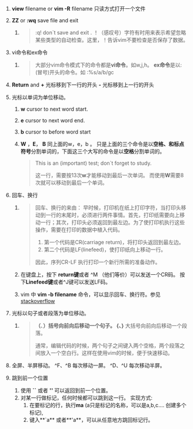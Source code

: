 1. **view** filename   or  **vim -R** filename   只读方式打开一个文件

2. **ZZ**  or  **:wq**    save file and exit

   1. > :q!   don`t  save and exit .    ！（感叹号）字符有时用来表示希望忽略某些类型的自动检查。这里，！告诉vim不要检查是否保存了数据。

3. vi命令和ex命令

   1. > 大部分vim命令模式下的命令都是**vi命令**。如w,j,h。   **ex命令**是以:(冒号)开头的命令。如 :%s/a/b/gc

4. **Return**  and    **+**  光标移到下一行的开头         **-**  光标移到上一行的开头

5. 光标以单词为单位移动。

   1. **w**  cursor to next word start.        

   2. **e**  cursor to next word end.      

   3. **b**  cursor to before word start

   4. **W** ，**E**，  **B**  同上面的w，e，b 。 只是上面的三个命令是以**空格、和标点符号**分割单词的，下面这三个大写的命令是以**空格**分割单词的。

      > This is an (important) test; don`t forget to study.
      >
      > 这一行，需要按13次**w**才能移动到最后一次单词。 而使用**W**需要8次就可以移动到最后一个单词。

6. 回车、换行

   1. > 回车、换行的来由： 早时候，打印机在纸上打印字符，当打印头移动到一行的末尾时，必须进行两件事情。首先，打印纸需要向上移动一行；其次，打印头必须返回到最左边。为了使打印机执行这些操作，需要在打印的数据中植入代码。
      >
      > 1. 第一个代码是CR(carriage return)，将打印头返回到最左边。
      > 2. 第二个代码是LF(linefeed)，使打印纸向上移动一行。
      >
      > 因此，序列CR-LF 执行打印一个新行所需的准备动作。

   2. 在键盘上，按下 **return键**或者 ^M （他们等价）可以发送一个CR码。 按下**Linefeed键**或者^J键可以发送LF码。

   3. vim 中 **vim -b filename** 命令，可以显示回车、换行符。参见[stackoverflow](https://stackoverflow.com/questions/3860519/see-line-breaks-and-carriage-returns-in-editor)

7. 光标以句子或者段落为单位移动。

   1. > **（**、**）**括号向前向后移动一个句子。 **{**、**}** 大括号向前向后移动一个段落。
      >
      > 通常，编辑代码的时候，两个句子之间键入两个空格，两个段落之间放入一个空白行。这样在使用vim的时候，便于快速移动。

8. 全屏、半屏移动。  ^F、^B 每次移动一屏。 ^D、^U 每次移动半屏。

9. 跳到前一个位置

   1. 使用 **``** 或者 **''** 可以返回到前一个位置。
   2. 对某一行做标记，任何时候都可以跳到这一行。 实现方式:
      1. 在要标记的行，执行**ma**  (a只是标记的名称，可以是a,b,c.... 创建多个标记),
      2. 键入**`a** 或者**'a**，可以从任意地方跳回标记行。  